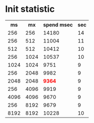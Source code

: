 # Init statistic

<table>
    <tr>
        <th>ms</th>
        <th>mx</th>
        <th>spend msec</th>
        <th>sec</th>
    </tr>
    <tr>
        <td>256</td>
        <td>256</td>
        <td>14180</td>
        <td>14</td>
    </tr>   
    <tr>
        <td>256</td>
        <td>512</td>
        <td>11004</td>
        <td>11</td>
    </tr>  
    <tr>
        <td>512</td>
        <td>512</td>
        <td>10412</td>
        <td>10</td>
    </tr> 
    <tr>
        <td>256</td>
        <td>1024</td>
        <td>10537</td>
        <td>10</td>
    </tr> 
    <tr>
        <td>1024</td>
        <td>1024</td>
        <td>9751</td>
        <td>9</td>
    </tr> 
    <tr>
        <td>256</td>
        <td>2048</td>
        <td>9982</td>
        <td>9</td>
    </tr>
    <tr>
        <td>2048</td>
        <td>2048</td>
        <td style="color: red;font-weight: bold">9364</td>
        <td>9</td>
    </tr> 
    <tr>
        <td>256</td>
        <td>4096</td>
        <td>9919</td>
        <td>9</td>
    </tr> 
    <tr>
        <td>4096</td>
        <td>4096</td>
        <td>9670</td>
        <td>9</td>
    </tr> 
    <tr>
        <td>256</td>
        <td>8192</td>
        <td>9679</td>
        <td>9</td>
    </tr>
    <tr>
        <td>8192</td>
        <td>8192</td>
        <td>10228</td>
        <td>10</td>
    </tr> 
</table>